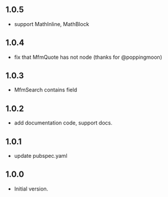 ## 1.0.5

- support MathInline, MathBlock

## 1.0.4

- fix that MfmQuote has not node (thanks for @poppingmoon)

## 1.0.3

- MfmSearch contains field

## 1.0.2

- add documentation code, support docs.

## 1.0.1

- update pubspec.yaml

## 1.0.0

- Initial version.
